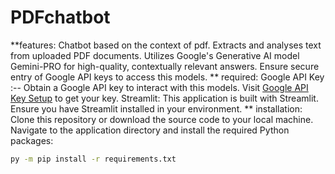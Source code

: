 # PDFchatbot
**features:
Chatbot based on the context of pdf.
Extracts and analyses text from uploaded PDF documents.
Utilizes Google's Generative AI model Gemini-PRO for high-quality, contextually relevant answers.
Ensure secure entry of Google API keys to access this models.
** required:
Google API Key :-- Obtain a Google API key to interact with this models. Visit [Google API Key Setup](https://makersuite.google.com/app/apikey) to get your key.
Streamlit: This application is built with Streamlit. Ensure you have Streamlit installed in your environment.
** installation:
Clone this repository or download the source code to your local machine. Navigate to the application directory and install the required Python packages:

```bash
py -m pip install -r requirements.txt
